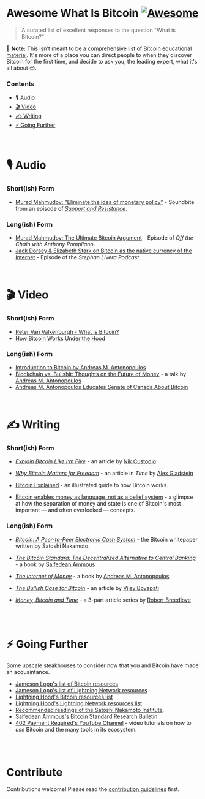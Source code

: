 # Awesome What Is Bitcoin [![Awesome](https://awesome.re/badge.svg)](https://awesome.re)

> A curated list of excellent responses to the question &#34;What is Bitcoin?&#34;

📝 **Note:** This isn't meant to be a [comprehensive list](https://github.com/igorbarinov/awesome-bitcoin) of [Bitcoin](https://www.lopp.net/bitcoin-information.html) [educational](https://lightninghood.com/bitcoin-resources/) [material](https://nakamotoinstitute.org/). It's more of a place you can direct people to when they discover Bitcoin for the first time, and decide to ask you, the leading expert, what it's all about 😉.


### Contents

- [🎙 Audio](#🎙-Audio)
- [🎬 Video](#🎬-Video)
- [✍️ Writing](#✍️-Writing)
- [⚡️ Going Further](#⚡️-Going-Further)


<br/>

# 🎙 Audio

### Short(ish) Form

- [Murad Mahmudov: "Eliminate the idea of monetary policy"](https://www.youtube.com/watch?v=c8eh7LayhqQ&list=WL&t=4270s) - Soundbite from an episode of _[Support and Resistance](https://www.youtube.com/channel/UCNWgHZl_rDrcjcVNu5my-IQ/featured)_.

### Long(ish) Form

- [Murad Mahmudov: The Ultimate Bitcoin Argument](https://www.youtube.com/watch?v=UMK_A0mF8PQ) - Episode of _Off the Chain with Anthony Pompliano_.
- [Jack Dorsey & Elizabeth Stark on Bitcoin as the native currency of the Internet](https://stephanlivera.com/episode/52) - Episode of the _Stephan Livera Podcast_


<br/>

# 🎬 Video

### Short(ish) Form

- [Peter Van Valkenburgh - What is Bitcoin?](https://youtu.be/ZFc0Um6WUU4?t=776)
- [How Bitcoin Works Under the Hood](https://www.youtube.com/watch?v=Lx9zgZCMqXE)

### Long(ish) Form

- [Introduction to Bitcoin by Andreas M. Antonopoulos](https://www.youtube.com/watch?v=l1si5ZWLgy0)
- [Blockchain vs. Bullshit: Thoughts on the Future of Money](https://www.youtube.com/watch?v=SMEOKDVXlUo) - a talk by [Andreas M. Antonopoulos](https://twitter.com/aantonop)
- [Andreas M. Antonopoulos Educates Senate of Canada About Bitcoin](https://www.youtube.com/watch?v=xUNGFZDO8mM)


<br/>

# ✍️ Writing

### Short(ish) Form

- [_Explain Bitcoin Like I’m Five_](https://medium.freecodecamp.org/explain-bitcoin-like-im-five-73b4257ac833) - an article by [Nik Custodio](https://twitter.com/nik5ter)

- [_Why Bitcoin Matters for Freedom_](http://time.com/5486673/bitcoin-venezuela-authoritarian/) - an article in _Time_ by [Alex Gladstein](https://twitter.com/gladstein)

- [Bitcoin Explained](https://www.upfolio.com/ultimate-bitcoin-guide) - an illustrated guide to how Bitcoin works.
- [Bitcoin enables money as language, not as a belief system](https://twitter.com/cypher_poet/status/1128282488281997312) - a glimpse at how the separation of money and state is one of Bitcoin's most important &mdash; and often overlooked &mdash; concepts.

### Long(ish) Form

- [_Bitcoin: A Peer-to-Peer Electronic Cash System_](https://bitcoincore.org/bitcoin.pdf) - the Bitcoin whitepaper written by Satoshi Nakamoto.

- [_The Bitcoin Standard: The Decentralized Alternative to Central Banking_](https://www.google.com/search?kgmid=/g/11fjmh29sq&hl=en-US&kgs=adc62715e861f578&q=The+Bitcoin+Standard:+The+Decentralized+Alternative+to+Central+Banking&shndl=0&source=sh/x/kp&entrypoint=sh/x/kp) - a book by [Saifedean Ammous](https://twitter.com/saifedean)

- [_The Internet of Money_](https://www.amazon.com/Internet-Money-Andreas-M-Antonopoulos/dp/1537000454) - a book by [Andreas M. Antonopoulos](https://twitter.com/aantonop)

- [_The Bullish Case for Bitcoin_](https://medium.com/@vijayboyapati/the-bullish-case-for-bitcoin-6ecc8bdecc1) - an article by [Vijay Boyapati](https://twitter.com/real_vijay?lang=en)

- [_Money, Bitcoin and Time_](https://medium.com/@breedlove22/money-bitcoin-and-time-part-1-of-3-b4f6bb036c04) - a 3-part article series by [Robert Breedlove](https://twitter.com/Breedlove22)

<br/>
<br/>


# ⚡️ Going Further

Some upscale steakhouses to consider now that you and Bitcoin have made an acquaintance.

- [Jameson Lopp's list of Bitcoin resources](https://www.lopp.net/bitcoin-information.html)
- [Jameson Lopp's list of Lightning Network resources](https://www.lopp.net/lightning-information.html)
- [Lightning Hood's Bitcoin resources list](https://lightninghood.com/bitcoin-resources/)
- [Lightning Hood's Lightning Network resources list](https://lightninghood.com/lightning-resources/)
- [Recommended readings of the Satoshi Nakamoto Institute](https://nakamotoinstitute.org/literature/).
- [Saifedean Ammous's Bitcoin Standard Research Bulletin](https://thesaifhouse.wpcomstaging.com/subscribe-to-my-research-bulletin/)
- [402 Payment Required's YouTube Channel](https://www.youtube.com/channel/UC_62FowZPxGB6ysv4mcj20A) - video tutorials on how to _use_ Bitcoin and the many tools in its ecosystem.

<br/>
<br/>

# Contribute

Contributions welcome! Please read the [contribution guidelines](CONTRIBUTING.md) first.
